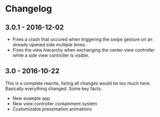 # Changelog

## 3.0.1 - 2016-12-02

* Fixes a crash that occured when triggering the swipe gesture on an already opened side multiple times.
* Fixes the view hierarchy when exchanging the center view controller while a side view controller is visible.

## 3.0 - 2016-10-22

This is a complete rewrite, listing all changes would be too much here. Basically everything changed. Some key facts:

* New example app
* New view controller containment system
* Customizable presentation animations
